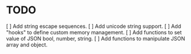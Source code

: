 # TODO

[ ] Add string escape sequences.
[ ] Add unicode string support.
[ ] Add "hooks" to define custom memory management.
[ ] Add functions to set value of JSON bool, number, string.
[ ] Add functions to manipulate JSON array and object.
